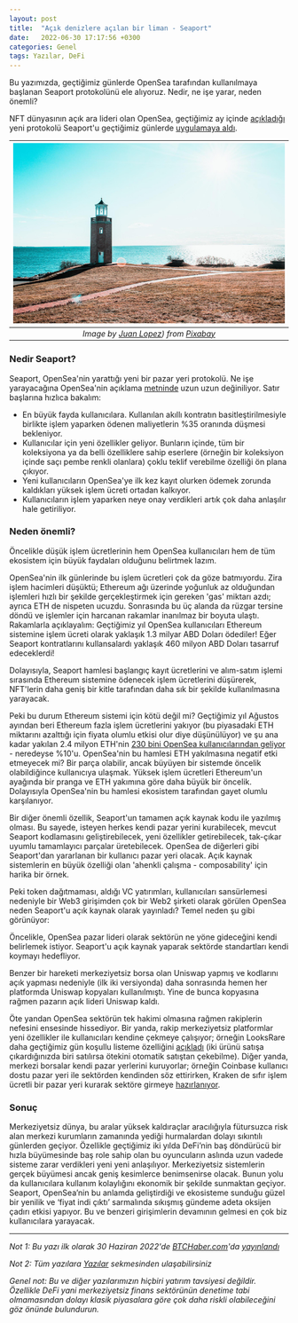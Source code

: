 ```yaml
---
layout: post
title:  "Açık denizlere açılan bir liman - Seaport"
date:   2022-06-30 17:17:56 +0300
categories: Genel
tags: Yazılar, DeFi
---
```


Bu yazımızda, geçtiğimiz günlerde OpenSea tarafından kullanılmaya başlanan Seaport protokolünü ele alıyoruz. Nedir, ne işe yarar, neden önemli?

NFT dünyasının açık ara lideri olan OpenSea, geçtiğimiz ay içinde [açıkladığı](https://opensea.io/blog/announcements/introducing-seaport-protocol/) yeni protokolü Seaport'u geçtiğimiz günlerde [uygulamaya aldı](https://opensea.io/blog/announcements/launching-seaport-saving-the-community-millions-in-fees/). 

| ![lighthouse](/assets/lighthouse-gc524e87fc_800.jpg)|
|:--:| 
| *Image by [Juan Lopez](https://pixabay.com/users/suddenshutter-7083238/)) from [Pixabay](https://pixabay.com/)*|

### Nedir Seaport?

Seaport, OpenSea'nin yarattığı yeni bir pazar yeri protokolü. Ne işe yarayacağına OpenSea'nin açıklama [metninde](https://opensea.io/blog/announcements/launching-seaport-saving-the-community-millions-in-fees/) uzun uzun değiniliyor. Satır başlarına hızlıca bakalım: 

- En büyük fayda kullanıcılara. Kullanılan akıllı kontratın basitleştirilmesiyle birlikte işlem yaparken ödenen maliyetlerin %35 oranında düşmesi bekleniyor. 
- Kullanıcılar için yeni özellikler geliyor. Bunların içinde, tüm bir koleksiyona ya da belli özelliklere sahip eserlere (örneğin bir koleksiyon içinde saçı pembe renkli olanlara) çoklu teklif verebilme özelliği ön plana çıkıyor.  
- Yeni kullanıcıların OpenSea'ye ilk kez kayıt olurken ödemek zorunda kaldıkları yüksek işlem ücreti ortadan kalkıyor. 
- Kullanıcıların işlem yaparken neye onay verdikleri artık çok daha anlaşılır hale getiriliyor. 

### Neden önemli?

Öncelikle düşük işlem ücretlerinin hem OpenSea kullanıcıları hem de tüm ekosistem için büyük faydaları olduğunu belirtmek lazım. 

OpenSea'nin ilk günlerinde bu işlem ücretleri çok da göze batmıyordu. Zira işlem hacimleri düşüktü; Ethereum ağı üzerinde yoğunluk az olduğundan işlemleri hızlı bir şekilde gerçekleştirmek için gereken 'gas' miktarı azdı; ayrıca ETH de nispeten ucuzdu. Sonrasında bu üç alanda da rüzgar tersine döndü ve işlemler için harcanan rakamlar inanılmaz bir boyuta ulaştı. Rakamlarla açıklayalım: Geçtiğimiz yıl OpenSea kullanıcıları Ethereum sistemine işlem ücreti olarak yaklaşık 1.3 milyar ABD Doları ödediler! Eğer Seaport kontratlarını kullansalardı yaklaşık 460 milyon ABD Doları tasarruf edeceklerdi!

Dolayısıyla, Seaport hamlesi başlangıç kayıt ücretlerini ve alım-satım işlemi sırasında Ethereum sistemine ödenecek işlem ücretlerini düşürerek, NFT'lerin daha geniş bir kitle tarafından daha sık bir şekilde kullanılmasına yarayacak. 

Peki bu durum Ethereum sistemi için kötü değil mi? Geçtiğimiz yıl Ağustos ayından beri Ethereum fazla işlem ücretlerini yakıyor (bu piyasadaki ETH miktarını azalttığı için fiyata olumlu etkisi olur diye düşünülüyor) ve şu ana kadar yakılan 2.4 milyon ETH'nin [230 bini OpenSea kullanıcılarından geliyor](https://ultrasound.money/) - neredeyse %10'u. OpenSea'nin bu hamlesi ETH yakılmasına negatif etki etmeyecek mi? Bir parça olabilir, ancak büyüyen bir sistemde öncelik olabildiğince kullanıcıya ulaşmak. Yüksek işlem ücretleri Ethereum'un ayağında bir pranga ve ETH yakımına göre daha büyük bir öncelik. Dolayısıyla OpenSea'nin bu hamlesi ekosistem tarafından gayet olumlu karşılanıyor. 

Bir diğer önemli özellik, Seaport'un tamamen açık kaynak kodu ile yazılmış olması. Bu sayede, isteyen herkes kendi pazar yerini kurabilecek, mevcut Seaport kodlamasını geliştirebilecek, yeni özellikler getirebilecek, tak-çıkar uyumlu tamamlayıcı parçalar üretebilecek. OpenSea de diğerleri gibi Seaport'dan yararlanan bir kullanıcı pazar yeri olacak. Açık kaynak sistemlerin en büyük özelliği olan 'ahenkli çalışma - composability' için harika bir örnek. 

Peki token dağıtmaması, aldığı VC yatırımları, kullanıcıları sansürlemesi nedeniyle bir Web3 girişimden çok bir Web2 şirketi olarak görülen OpenSea neden Seaport'u açık kaynak olarak yayınladı? Temel neden şu gibi görünüyor:

Öncelikle, OpenSea pazar lideri olarak sektörün ne yöne gideceğini kendi belirlemek istiyor. Seaport'u açık kaynak yaparak sektörde standartları kendi koymayı hedefliyor.

Benzer bir hareketi merkeziyetsiz borsa olan Uniswap yapmış ve kodlarını açık yapması nedeniyle (ilk iki versiyonda) daha sonrasında hemen her platformda Uniswap kopyaları kullanılmıştı. Yine de bunca kopyasına rağmen pazarın açık lideri Uniswap kaldı. 

Öte yandan OpenSea sektörün tek hakimi olmasına rağmen rakiplerin nefesini ensesinde hissediyor. Bir yanda, rakip merkeziyetsiz platformlar yeni özellikler ile kullanıcıları kendine çekmeye çalışıyor; örneğin LooksRare daha geçtiğimiz gün koşullu listeme özelliğini [açıkladı](https://twitter.com/LooksRare/status/1539957437729742848) (iki ürünü satışa çıkardığınızda biri satılırsa ötekini otomatik satıştan çekebilme). Diğer yanda, merkezi borsalar kendi pazar yerlerini kuruyorlar; örneğin Coinbase kullanıcı dostu pazar yeri ile sektörden kendinden söz ettirirken, Kraken de sıfır işlem ücretli bir pazar yeri kurarak sektöre girmeye [hazırlanıyor](https://decrypt.co/99346/waitlist-launches-for-kraken-nft-which-promises-zero-gas-fees). 

### Sonuç 

Merkeziyetsiz dünya, bu aralar yüksek kaldıraçlar aracılığıyla fütursuzca risk alan merkezi kurumların zamanında yediği hurmalardan dolayı sıkıntılı günlerden geçiyor. Özellikle geçtiğimiz iki yılda DeFi’nin baş döndürücü bir hızla büyümesinde baş role sahip olan bu oyuncuların aslında uzun vadede sisteme zarar verdikleri yeni yeni anlaşılıyor. Merkeziyetsiz sistemlerin gerçek büyümesi ancak geniş kesimlerce benimsenirse olacak. Bunun yolu da kullanıcılara kullanım kolaylığını ekonomik bir şekilde sunmaktan geçiyor. Seaport, OpenSea’nin bu anlamda geliştirdiği ve ekosisteme sunduğu güzel bir yenilik ve ‘fiyat indi çıktı’ sarmalında sıkışmış gündeme adeta oksijen çadırı etkisi yapıyor. Bu ve benzeri girişimlerin devamının gelmesi en çok biz kullanıcılara yarayacak.


---

*Not 1: Bu yazı ilk olarak 30 Haziran 2022'de [BTCHaber.com](https://www.btchaber.com/)'da [yayınlandı]()*

*Not 2: Tüm yazılara [Yazılar](/articles/) sekmesinden ulaşabilirsiniz*

*Genel not: Bu ve diğer yazılarımızın hiçbiri yatırım tavsiyesi değildir. Özellikle DeFi yani merkeziyetsiz finans sektörünün denetime tabi olmamasından dolayı klasik piyasalara göre çok daha riskli olabileceğini göz önünde bulundurun.*
